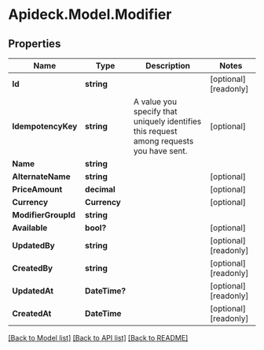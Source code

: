 # Apideck.Model.Modifier

## Properties

Name | Type | Description | Notes
------------ | ------------- | ------------- | -------------
**Id** | **string** |  | [optional] [readonly] 
**IdempotencyKey** | **string** | A value you specify that uniquely identifies this request among requests you have sent. | [optional] 
**Name** | **string** |  | 
**AlternateName** | **string** |  | [optional] 
**PriceAmount** | **decimal** |  | [optional] 
**Currency** | **Currency** |  | [optional] 
**ModifierGroupId** | **string** |  | 
**Available** | **bool?** |  | [optional] 
**UpdatedBy** | **string** |  | [optional] [readonly] 
**CreatedBy** | **string** |  | [optional] [readonly] 
**UpdatedAt** | **DateTime?** |  | [optional] [readonly] 
**CreatedAt** | **DateTime** |  | [optional] [readonly] 

[[Back to Model list]](../README.md#documentation-for-models) [[Back to API list]](../README.md#documentation-for-api-endpoints) [[Back to README]](../README.md)

